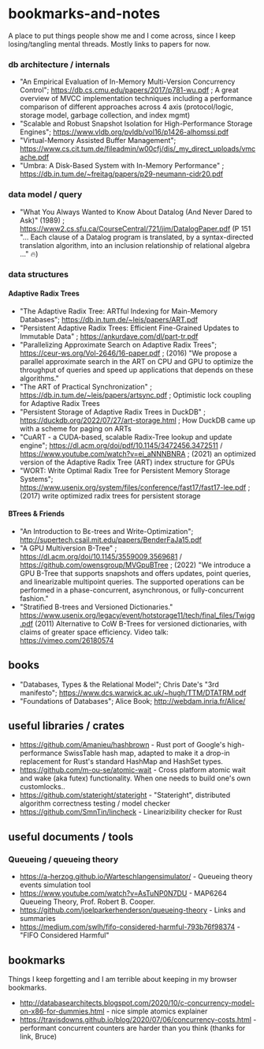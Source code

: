 # bookmarks-and-notes

A place to put things people show me and I come across, since I keep losing/tangling mental threads. 
Mostly links to papers for now.

### db architecture / internals 

  * "An Empirical Evaluation of In-Memory Multi-Version Concurrency Control"; https://db.cs.cmu.edu/papers/2017/p781-wu.pdf ; A great overview of MVCC implementation techniques including a 
     performance comparison of different approaches across 4 axis (protocol/logic, storage model, garbage collection, and index mgmt)
  * "Scalable and Robust Snapshot Isolation for High-Performance Storage Engines"; https://www.vldb.org/pvldb/vol16/p1426-alhomssi.pdf
  * "Virtual-Memory Assisted Buffer Management"; https://www.cs.cit.tum.de/fileadmin/w00cfj/dis/_my_direct_uploads/vmcache.pdf
  * "Umbra: A Disk-Based System with In-Memory Performance" ; https://db.in.tum.de/~freitag/papers/p29-neumann-cidr20.pdf

### data model / query
  * "What You Always Wanted to Know About Datalog (And Never Dared to Ask)" (1989) ; https://www2.cs.sfu.ca/CourseCentral/721/jim/DatalogPaper.pdf (P 151 "... Each clause of a Datalog program is translated, by a syntax-directed translation algorithm, into an inclusion relationship of relational algebra ..." 🔥)
 
### data structures 
  
#### Adaptive Radix Trees
  * "The Adaptive Radix Tree: ARTful Indexing for Main-Memory Databases"; https://db.in.tum.de/~leis/papers/ART.pdf
  * "Persistent Adaptive Radix Trees: Efficient Fine-Grained Updates to
    Immutable Data" ; https://ankurdave.com/dl/part-tr.pdf
  * "Parallelizing Approximate Search on Adaptive Radix Trees"; https://ceur-ws.org/Vol-2646/16-paper.pdf ; (2016) "We propose a parallel approximate search in the ART on CPU and GPU to optimize the throughput of queries and speed up applications that depends on these algorithms."
  * "The ART of Practical Synchronization" ; https://db.in.tum.de/~leis/papers/artsync.pdf ; Optimistic lock coupling for Adaptive Radix Trees
  * "Persistent Storage of Adaptive Radix Trees in DuckDB" ; https://duckdb.org/2022/07/27/art-storage.html ; How DuckDB came up with a scheme for paging on ARTs
  * "CuART - a CUDA-based, scalable Radix-Tree lookup and update engine"; https://dl.acm.org/doi/pdf/10.1145/3472456.3472511 / https://www.youtube.com/watch?v=ei_aNNNBNRA ; (2021) an optimized version of the Adaptive Radix Tree (ART) index structure for GPUs
  * "WORT: Write Optimal Radix Tree for Persistent Memory Storage Systems"; https://www.usenix.org/system/files/conference/fast17/fast17-lee.pdf ; (2017) write optimized radix trees for persistent storage

#### BTrees & Friends
  * "An Introduction to Bε-trees and Write-Optimization"; http://supertech.csail.mit.edu/papers/BenderFaJa15.pdf
  * "A GPU Multiversion B-Tree" ; https://dl.acm.org/doi/10.1145/3559009.3569681 / https://github.com/owensgroup/MVGpuBTree ; (2022) "We introduce a GPU B-Tree that supports snapshots and offers updates, point queries, and linearizable multipoint queries. The supported operations can be performed in a phase-concurrent, asynchronous, or fully-concurrent fashion."
  * "Stratified B-trees and Versioned Dictionaries." https://www.usenix.org/legacy/event/hotstorage11/tech/final_files/Twigg.pdf (2011) Alternative to CoW B-Trees for versioned dictionaries, with claims of greater space efficiency. Video talk: https://vimeo.com/26180574
 
## books

  * "Databases, Types & the Relational Model"; Chris Date's "3rd manifesto"; https://www.dcs.warwick.ac.uk/~hugh/TTM/DTATRM.pdf
  * "Foundations of Databases"; Alice Book; http://webdam.inria.fr/Alice/

## useful libraries / crates

  * https://github.com/Amanieu/hashbrown - Rust port of Google's high-performance SwissTable hash map, adapted to make it a drop-in replacement for Rust's standard HashMap and HashSet types.
  * https://github.com/m-ou-se/atomic-wait - Cross platform atomic wait and wake (aka futex) functionality. When one needs to build one's own customlocks..
  * https://github.com/stateright/stateright - "Stateright", distributed algorithm correctness testing / model checker
  * https://github.com/SmnTin/lincheck - Linearizibility checker for Rust

## useful documents / tools

### Queueing / queueing theory

  * https://a-herzog.github.io/Warteschlangensimulator/ - Queueing theory events simulation tool
  * https://www.youtube.com/watch?v=AsTuNP0N7DU - MAP6264 Queueing Theory, Prof. Robert B. Cooper.
  * https://github.com/joelparkerhenderson/queueing-theory - Links and summaries
  * https://medium.com/swlh/fifo-considered-harmful-793b76f98374 - "FIFO Considered Harmful"

## bookmarks

Things I keep forgetting and I am terrible about keeping in my browser bookmarks.

  * http://databasearchitects.blogspot.com/2020/10/c-concurrency-model-on-x86-for-dummies.html - nice simple atomics explainer
  * https://travisdowns.github.io/blog/2020/07/06/concurrency-costs.html - performant concurrent counters are harder than you think (thanks for link, Bruce)
